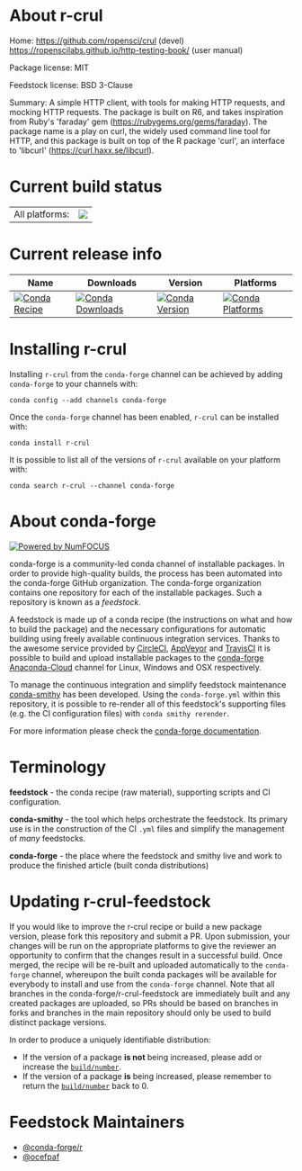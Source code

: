 About r-crul
============

Home: https://github.com/ropensci/crul (devel) https://ropenscilabs.github.io/http-testing-book/ (user manual)

Package license: MIT

Feedstock license: BSD 3-Clause

Summary: A simple HTTP client, with tools for making HTTP requests, and mocking HTTP requests. The package is built on R6, and takes inspiration from Ruby's 'faraday' gem (<https://rubygems.org/gems/faraday>). The package name is a play on curl, the widely used command line tool for HTTP, and this package is built on top of the R package 'curl', an interface to 'libcurl' (<https://curl.haxx.se/libcurl>).



Current build status
====================


<table><tr><td>All platforms:</td>
    <td>
      <a href="https://dev.azure.com/conda-forge/feedstock-builds/_build/latest?definitionId=1056&branchName=master">
        <img src="https://dev.azure.com/conda-forge/feedstock-builds/_apis/build/status/r-crul-feedstock?branchName=master">
      </a>
    </td>
  </tr>
</table>

Current release info
====================

| Name | Downloads | Version | Platforms |
| --- | --- | --- | --- |
| [![Conda Recipe](https://img.shields.io/badge/recipe-r--crul-green.svg)](https://anaconda.org/conda-forge/r-crul) | [![Conda Downloads](https://img.shields.io/conda/dn/conda-forge/r-crul.svg)](https://anaconda.org/conda-forge/r-crul) | [![Conda Version](https://img.shields.io/conda/vn/conda-forge/r-crul.svg)](https://anaconda.org/conda-forge/r-crul) | [![Conda Platforms](https://img.shields.io/conda/pn/conda-forge/r-crul.svg)](https://anaconda.org/conda-forge/r-crul) |

Installing r-crul
=================

Installing `r-crul` from the `conda-forge` channel can be achieved by adding `conda-forge` to your channels with:

```
conda config --add channels conda-forge
```

Once the `conda-forge` channel has been enabled, `r-crul` can be installed with:

```
conda install r-crul
```

It is possible to list all of the versions of `r-crul` available on your platform with:

```
conda search r-crul --channel conda-forge
```


About conda-forge
=================

[![Powered by NumFOCUS](https://img.shields.io/badge/powered%20by-NumFOCUS-orange.svg?style=flat&colorA=E1523D&colorB=007D8A)](http://numfocus.org)

conda-forge is a community-led conda channel of installable packages.
In order to provide high-quality builds, the process has been automated into the
conda-forge GitHub organization. The conda-forge organization contains one repository
for each of the installable packages. Such a repository is known as a *feedstock*.

A feedstock is made up of a conda recipe (the instructions on what and how to build
the package) and the necessary configurations for automatic building using freely
available continuous integration services. Thanks to the awesome service provided by
[CircleCI](https://circleci.com/), [AppVeyor](https://www.appveyor.com/)
and [TravisCI](https://travis-ci.org/) it is possible to build and upload installable
packages to the [conda-forge](https://anaconda.org/conda-forge)
[Anaconda-Cloud](https://anaconda.org/) channel for Linux, Windows and OSX respectively.

To manage the continuous integration and simplify feedstock maintenance
[conda-smithy](https://github.com/conda-forge/conda-smithy) has been developed.
Using the ``conda-forge.yml`` within this repository, it is possible to re-render all of
this feedstock's supporting files (e.g. the CI configuration files) with ``conda smithy rerender``.

For more information please check the [conda-forge documentation](https://conda-forge.org/docs/).

Terminology
===========

**feedstock** - the conda recipe (raw material), supporting scripts and CI configuration.

**conda-smithy** - the tool which helps orchestrate the feedstock.
                   Its primary use is in the construction of the CI ``.yml`` files
                   and simplify the management of *many* feedstocks.

**conda-forge** - the place where the feedstock and smithy live and work to
                  produce the finished article (built conda distributions)


Updating r-crul-feedstock
=========================

If you would like to improve the r-crul recipe or build a new
package version, please fork this repository and submit a PR. Upon submission,
your changes will be run on the appropriate platforms to give the reviewer an
opportunity to confirm that the changes result in a successful build. Once
merged, the recipe will be re-built and uploaded automatically to the
`conda-forge` channel, whereupon the built conda packages will be available for
everybody to install and use from the `conda-forge` channel.
Note that all branches in the conda-forge/r-crul-feedstock are
immediately built and any created packages are uploaded, so PRs should be based
on branches in forks and branches in the main repository should only be used to
build distinct package versions.

In order to produce a uniquely identifiable distribution:
 * If the version of a package **is not** being increased, please add or increase
   the [``build/number``](https://conda.io/docs/user-guide/tasks/build-packages/define-metadata.html#build-number-and-string).
 * If the version of a package **is** being increased, please remember to return
   the [``build/number``](https://conda.io/docs/user-guide/tasks/build-packages/define-metadata.html#build-number-and-string)
   back to 0.

Feedstock Maintainers
=====================

* [@conda-forge/r](https://github.com/conda-forge/r/)
* [@ocefpaf](https://github.com/ocefpaf/)

